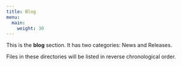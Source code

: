 ```yaml
---
title: Blog
menu:
  main:
    weight: 30
---
```



This is the **blog** section. It has two categories: News and Releases.

Files in these directories will be listed in reverse chronological order.

